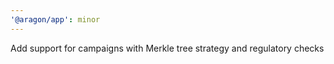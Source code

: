 ```yaml
---
'@aragon/app': minor
---
```


Add support for campaigns with Merkle tree strategy and regulatory checks
